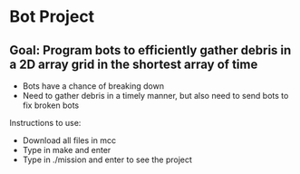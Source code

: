 # Bot Project
## Goal: Program bots to efficiently gather debris in a 2D array grid in the shortest array of time
- Bots have a chance of breaking down
- Need to gather debris in a timely manner, but also need to send bots to fix broken bots

Instructions to use:
- Download all files in mcc
- Type in make and enter
- Type in ./mission and enter to see the project

